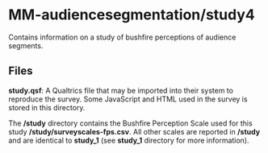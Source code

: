 # MM-audiencesegmentation/study4

Contains information on a study of bushfire perceptions of audience segments.

## Files

**study.qsf**: A Qualtrics file that may be imported into their system to reproduce the survey. Some JavaScript and HTML used in the survey is stored in this directory.

The **/study** directory contains the Bushfire Perception Scale used for this study **/study/surveyscales-fps.csv**. All other scales are reported in **/study** and are identical to **study_1** (see **study_1** directory for more information).
